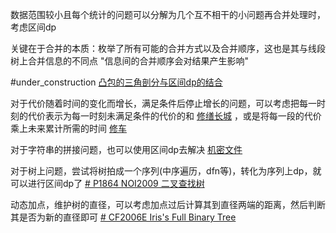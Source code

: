 数据范围较小且每个统计的问题可以分解为几个互不相干的小问题再合并处理时，考虑区间dp

关键在于合并的本质：枚举了所有可能的合并方式以及合并顺序，这也是其与线段树上合并信息的不同点 "信息间的合并顺序会对结果产生影响"


#under_construction
[凸包的三角剖分与区间dp的结合](  )


对于代价随着时间的变化而增长，满足条件后停止增长的问题，可以考虑把每一时刻的代价表示为每一时刻未满足条件的代价的和 [修缮长城](https://www.luogu.com.cn/problem/UVA1336) ，或是将每一段的代价乘上未来累计所需的时间 [修车](https://www.luogu.com.cn/problem/P2053)

对于字符串的拼接问题，也可以使用区间dp去解决 [机密文件](https://www.luogu.com.cn/problem/P2400)

对于树上问题，尝试将树拍成一个序列(中序遍历，dfn等)，转化为序列上dp，就可以进行区间dp了 [# P1864 NOI2009 二叉查找树](https://www.luogu.com.cn/problem/P1864)

动态加点，维护树的直径，可以考虑加点过后计算其到直径两端的距离，然后判断其是否为新的直径即可 [# CF2006E Iris's Full Binary Tree](https://www.luogu.com.cn/problem/CF2006E)

